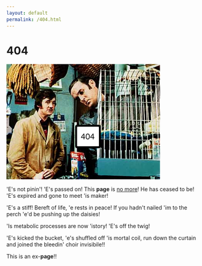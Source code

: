 ```yaml
---
layout: default
permalink: /404.html
---
```


# 404

![404](/404.jpg)



'E's not pinin'! 'E's passed on! This **page** is [no more](https://status.ghost.org/incidents/rvx2czmnz5jt)! He has ceased to be! 'E's expired and gone to meet 'is maker!

'E's a stiff! Bereft of life, 'e rests in peace! If you hadn't nailed 'im to the perch 'e'd be pushing up the daisies!

'Is metabolic processes are now 'istory! 'E's off the twig!

'E's kicked the bucket, 'e's shuffled off 'is mortal coil, run down the curtain and joined the bleedin' choir invisibile!!

This is an ex-**page**!!
